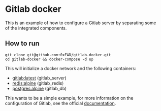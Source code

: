 # Gitlab docker
This is an example of how to configure a Gitlab server by separating some of the integrated components.

## How to run
```
git clone git@github.com:0xFAD/gitlab-docker.git
cd gitlab-docker && docker-compose -d up
```

This will initialize a docker network and the following containers:
- [gitlab:latest](https://hub.docker.com/_/gitlab-community-edition) (gitlab_server)
- [redis:alpine](https://hub.docker.com/_/redis) (gitlab_redis)
- [postgres:alpine](https://hub.docker.com/_/postgres) (gitlab_db)

This wants to be a simple example, for more information on the configuration of Gitlab, see the official [documentation](https://docs.gitlab.com/).
